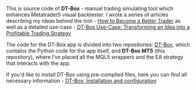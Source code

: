 This is source code of **DT-Box** - manual trading simulating tool which enhances Metatrader5 visual backtester. I wrote a series of articles describing my ideas behind the tool - [How to Become a Better Trader](https://pavelchigirev.com/how-to-become-better-trader/) as well as a detailed use-case - [DT-Box Use-Case: Transforming an Idea into a Profitable Trading Strategy](https://pavelchigirev.com/dt-box-use-case/)

The code for the DT-Box app is divided into two repositories: [DT-Box](https://github.com/pchigirev/DT-Box), which contains the Python code for the app itself, and **DT-Box MT5** (this repository), where I’ve placed all the MQL5 wrappers and the EA strategy that interacts with the app.

If you'd like to install DT-Box using pre-compiled files, here you can find all necessary information - [DT-Box: Installation and configuration](https://pavelchigirev.com/dt-box-installation-and-configuration/)
